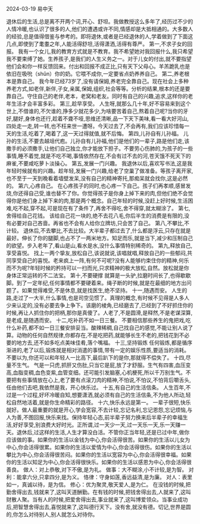 2024-03-19
易中天

退休后的生活,总是离不开两个词,开心、舒坦。我做教授这么多年了,经历过不少的人情冷暖,也认识了很多的人,他们的遭遇或许不同,情感却是大抵相通的。大多数人的经验,总是值得借鉴与参考的。即将退休,或者是已经退休的人,学着做到了下面这几点,即使到了耄耋之年,人能活得舒坦,活得潇洒,活得有尊严。
第一,不求子女的回报。
我有一个女儿,我的教育方式就是不教育。我不希望她对我回报什么,我只希望我不要束缚了她。生养孩子,是我们的人生义务之一。对于儿女的付出,就不要指望他们会和你一样反馈回来。付出和回报不成正比,只有天下父母心。羊羔跪乳也是依旧在吸吮（shǔn）你的奶。它喂不成你,一定要省点奶养养自己。
第二,养老根本是靠自己。
我今年已经73岁了,没有请保姆,养老完全靠自己。现在社会上多种养老方式,如老伴,新伴,子女,亲属,保姆,组织,社会等等。分析的结果,根本的还是要靠自己。守住自己的老伴,老本，老窝和老友。同时有自己的兴趣,追求,这样你的老年生活才会丰富多彩。
第三,趁早享受。
人生呀,就那么几十年,好不容易来到这个世上,不借谁的,不欠谁的,挣多少就花多少,为啥要苦着自己,熬着自己呢?当你的牙好,腿好,身体也还行,趁着不聋不哑,思维还清晰,品一下天下美味,看一看大好河山,四处走一走,转一转,也不枉来世一遭呀。今天过去了,不会再有,我们应该珍惜每一天的生活,吃着了,喝着了,这一天过得就值,就不后悔。
第四,儿孙自有儿孙福。
儿孙的生活,不要去越俎代庖。儿孙自有儿孙福,他们是他们的一辈子,路是他们走,该撒手的必须撒手,让他们自己独立,你才能放下担子。不要劳心伤肺的,为孩子的一些事情,睡不着觉,就是不吃不喝,事情依然存在,不会有过不去的河,苍天饿不死天下的麻雀,不要咸吃萝卜淡操心。
第五,发展一门兴趣。
我退休以后,喜欢写书法,这是我年轻时候就有的兴趣。趁年轻,发展一门兴趣,给老了空巢了做准备。等孩子离开家,也不至于一天到晚看着墙壁发呆,没有自己的精神寄托,那痴呆就会找你,这是必然的。
第六,心疼自己。
在心疼孩子的同时,也心疼一下自己。孩子们再孝顺,感冒发烧,你还得自己受,谁也替不了你。你觉得孩子是你身上掉下来的肉,但他们绝不会觉得你是他们身上掉下来的肉,那是两个概念。自己年轻的时候,没赶上好时候,生活困难,吃不起,穿不起,可是现在有了条件了,再舍不得吃,舍不得穿,就太糊涂了。
第七,舍得给自己花钱。
该给自己花一块的,绝不去花八毛,你后半生的消费是有限的,没有必要对自己吝啬。再省也不会有人给你立牌坊,只会苦了自己。
第八,不攀比,不计较。
退休后,不去攀比,不去比较。大半辈子都过去了,什么都是浮云,只存在就是最好。伸长了你的腿脚,也占不了一两米地方。知足而乐,就是当下,减少和压制自己的欲望。步入老年了,看山是山,看水是水,没什么事情特别稀奇的。
第九,释放自己,享受喜悦。
找上一两个挚友,放松自己,该说就说,该唱就唱,释放自己的一些郁闷,共同享受自己的喜悦。老来疯上一阵,有何不可呢?没有人能够约束住你的精神,何乐而不为呢?年轻时候的矜持可以一扫而光,只求精神的极大放松,自然。放松就是你身体正常运转的不二法宝。
第十,不要硬撑
就算是一头驴,拉磨时间长了,也得歇歇脚。到了一定年纪,任何事情都不要硬着来。绳子断的时候,就是在最细的地方出问题了。如果觉得难受,不是休息,就是找医生,绝不坚持。
十一,随遇而安。
人生的路,走过了一大半,什么事情,也是司空见惯了。真理的概念,有时候不见得是人多人少来认定的,没有必要去争上争下。该磨的棱角,已经磨去了,已经到了不好抓住你的时候,再让人抓住你的把柄,那你是真傻了。人老了,不是圆滑,是释然,不是老谋深算,是老成,是随遇而安。
十二,吃补药不如一日三餐。
不要相信那些养生的鬼把戏,吃什么补药,都不如一日三餐安排妥当。酸辣稀稠,自己找自己的感觉,不能让别人说了算。动物的任何自然规律,你都存在,不是吃把药,就能够长生不老的,把钱花到不必要的地方去,还不如多吃点美味佳肴,落个嘴福。
十三,坚持锻炼
任何锻炼,都是循序渐进的,老了以后,锻炼就是相对消遣的事情,带有一定的娱乐性质,要适当的消耗。不要以为,你还可以和年轻人一比高下,最后趴下的是你,那就得不偿失了。
十四,尽量不生气。
气是一只虎,抓肝又伤肚,只当它是屁,放了才舒服。生气有四害,血压变高,血脂变稠,血色变紫,血管变细。还可能引发脑塞,心机梗死,所以千万别生气。不要把有些事情放在心上,老了要有点滚刀肉的精神,不怕说,不怕议,不怕背后嚼舌头,任由他们去吧,我依然是我，开心快乐过。
十五,有自己的生活信条。
人生百年,不过是一个过程,好坏冷暖自知,想要潇洒,就必须有自己的生活信条,不为他人所动,轻松自然地活着,就是你生命精彩的路径。
十六,快乐永远是第一。
一辈子很短,快乐就好。做人最重要的就是开心,学会宽容,不去计较,忘记名利,忘记恩怨,忘记烦恼,与人为善,不图回报,快乐来找。保持年轻心态,前半辈子努力换来后半辈子的幸福生活,好好享受,别浪费大好时光。正所谓,过一天少一天,过一天乐一天,乐一天赚一天。退休后,过这样的生活,人生才算没白活。不管你正当年轻,还是已过中年,做你应该做的事。如果你的生活以金钱为中心,你会活得很苦。如果你的生活以儿女为中心,你会活得很累。如果你的生活以爱情为中心,你会活得很伤。如果你的生活以攀比为中心,你会活得很苦闷。如果你的生活以宽容为中心,你会活得很幸福。如果你的生活以知足为中心,你会活得很快乐。如果你的生活以感恩为中心,你会活得很善良。
做人：对上恭敬,对下不傲,是为礼。
做事：大不糊涂,小不计较,是为智。
对利：能拿六分,只拿四分,是为义。
恪律：守身如莲,香远益清,是为廉。
对人：表里如一，真诚以待，是为信。
修心：优为聚灵,敬天爱人,是为仁。
在没钱的时候,把勤舍得出去,钱就来了,这叫天道酬勤。在有钱的时候,把钱舍得出去,人就来了,这叫财散人聚。当有人的时候,把爱舍得出去,事业就来了,这叫博爱领众。当事业成功后,把智慧舍得出去,喜悦就来了,这叫德行天下。没有舍,就没有德。切记,世界是圆的,你怎么对待别人,别人就怎么对待你。
